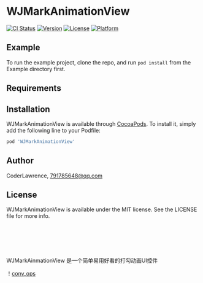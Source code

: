 # WJMarkAnimationView

[![CI Status](https://img.shields.io/travis/CoderLawrence/WJMarkAnimationView.svg?style=flat)](https://travis-ci.org/CoderLawrence/WJMarkAnimationView)
[![Version](https://img.shields.io/cocoapods/v/WJMarkAnimationView.svg?style=flat)](https://cocoapods.org/pods/WJMarkAnimationView)
[![License](https://img.shields.io/cocoapods/l/WJMarkAnimationView.svg?style=flat)](https://cocoapods.org/pods/WJMarkAnimationView)
[![Platform](https://img.shields.io/cocoapods/p/WJMarkAnimationView.svg?style=flat)](https://cocoapods.org/pods/WJMarkAnimationView)

## Example

To run the example project, clone the repo, and run `pod install` from the Example directory first.

## Requirements

## Installation

WJMarkAnimationView is available through [CocoaPods](https://cocoapods.org). To install
it, simply add the following line to your Podfile:

```ruby
pod 'WJMarkAnimationView'
```

## Author

CoderLawrence, 791785648@qq.com

## License

WJMarkAnimationView is available under the MIT license. See the LICENSE file for more info.

<br></br>
---
WJMarkAinmationView 是一个简单易用好看的打勾动画UI控件

！[conv_ops](https://github.com/CoderLawrence/WJMarkAnimationView/Example/Snapshots/Snapshots.git)
